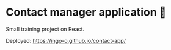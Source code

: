 # Contact manager application 📝

Small training project on React.

Deployed: https://ingo-o.github.io/contact-app/

